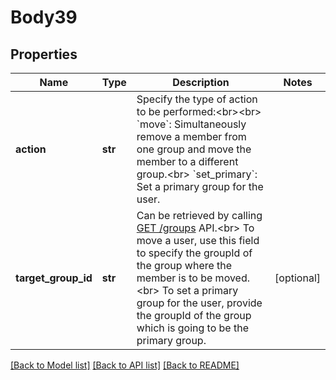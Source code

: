 # Body39

## Properties
Name | Type | Description | Notes
------------ | ------------- | ------------- | -------------
**action** | **str** | Specify the type of action to be performed:&lt;br&gt;&lt;br&gt; &#x60;move&#x60;: Simultaneously remove a member from one group and move the member to a different group.&lt;br&gt; &#x60;set_primary&#x60;: Set a primary group for the user.  | 
**target_group_id** | **str** | Can be retrieved by calling [GET /groups](https://marketplace.zoom.us/docs/api-reference/zoom-api/groups/groups) API.&lt;br&gt;  To move a user, use this field to specify the groupId of the group where the member is to be moved.&lt;br&gt;  To set a primary group for the user, provide the groupId of the group which is going to be the primary group. | [optional] 

[[Back to Model list]](../README.md#documentation-for-models) [[Back to API list]](../README.md#documentation-for-api-endpoints) [[Back to README]](../README.md)

